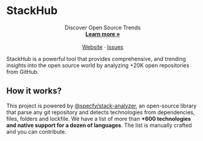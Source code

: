 # StackHub

<p align="center">
  Discover Open Source Trends
  <br />
  <a href="https://usestack.dev"><strong>Learn more »</strong></a>
  <br />
  <br />
  <a href="https://usestack.dev">Website</a>
  ·
  <a href="https://github.com/specfy/usestack/issues">Issues</a>
</p>

StackHub is a powerful tool that provides comprehensive, and trending insights into the open source world by analyzing +20K open repositories from GitHub.

## How it works?

 This project is powered by [@specfy/stack-analyzer](https://github.com/specfy/stack-analyser), an open-source library that parse any git repository and detects technologies from dependencies, files, folders and lockfile. We have a list of more than <strong>+600 technologies and native support for a dozen of languages</strong>. The list is manually crafted and you can contribute.
